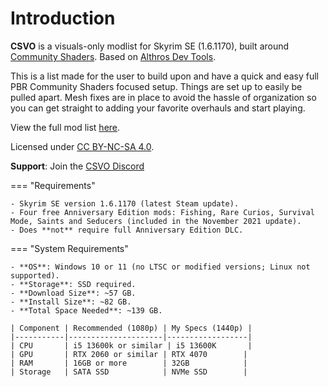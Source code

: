 # Introduction

**CSVO** is a visuals-only modlist for Skyrim SE (1.6.1170), built around [Community Shaders](https://www.nexusmods.com/skyrimspecialedition/mods/86492). Based on [Althros Dev Tools](https://github.com/Styyx1/ADT).

This is a list made for the user to build upon and have a quick and easy full PBR Community Shaders focused setup. Things are set up to easily be pulled apart. Mesh fixes are in place to avoid the hassle of organization so you can get straight to adding your favorite overhauls and start playing.

View the full mod list [here](https://loadorderlibrary.com/lists/csvo-community-shaders-visual-overhaul).

Licensed under [CC BY-NC-SA 4.0](http://creativecommons.org/licenses/by-nc-sa/4.0/).

**Support**: Join the [CSVO Discord](https://discord.gg/avzs76EgnA)

=== "Requirements"
 
    - Skyrim SE version 1.6.1170 (latest Steam update).
    - Four free Anniversary Edition mods: Fishing, Rare Curios, Survival Mode, Saints and Seducers (included in the November 2021 update).
    - Does **not** require full Anniversary Edition DLC.

=== "System Requirements"

    - **OS**: Windows 10 or 11 (no LTSC or modified versions; Linux not supported).
    - **Storage**: SSD required.
    - **Download Size**: ~57 GB.
    - **Install Size**: ~82 GB.
    - **Total Space Needed**: ~139 GB.

    | Component | Recommended (1080p) | My Specs (1440p) |
    |-----------|---------------------|------------------|
    | CPU       | i5 13600k or similar | i5 13600K       |
    | GPU       | RTX 2060 or similar | RTX 4070        |
    | RAM       | 16GB or more        | 32GB            |
    | Storage   | SATA SSD            | NVMe SSD        |
